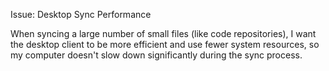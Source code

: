 Issue: Desktop Sync Performance

When syncing a large number of small files (like code repositories), I want the desktop client to be more efficient and use fewer system resources, so my computer doesn't slow down significantly during the sync process. 